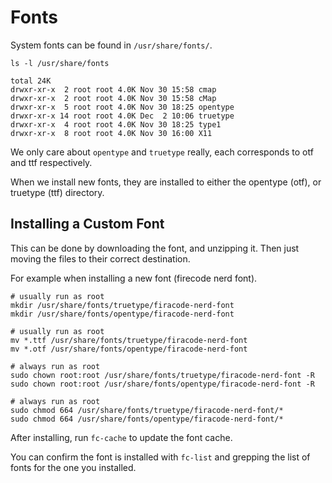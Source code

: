 # Fonts

System fonts can be found in `/usr/share/fonts/`.

```none
ls -l /usr/share/fonts
```

```output
total 24K
drwxr-xr-x  2 root root 4.0K Nov 30 15:58 cmap
drwxr-xr-x  2 root root 4.0K Nov 30 15:58 cMap
drwxr-xr-x  5 root root 4.0K Nov 30 18:25 opentype
drwxr-xr-x 14 root root 4.0K Dec  2 10:06 truetype
drwxr-xr-x  4 root root 4.0K Nov 30 18:25 type1
drwxr-xr-x  8 root root 4.0K Nov 30 16:00 X11
```

We only care about `opentype` and `truetype` really, each corresponds to otf and ttf respectively.

When we install new fonts, they are installed to either the opentype (otf), or truetype (ttf) directory.

## Installing a Custom Font

This can be done by downloading the font, and unzipping it. Then just moving the files to their correct destination.

For example when installing a new font (firecode nerd font).

```none
# usually run as root
mkdir /usr/share/fonts/truetype/firacode-nerd-font
mkdir /usr/share/fonts/opentype/firacode-nerd-font

# usually run as root
mv *.ttf /usr/share/fonts/truetype/firacode-nerd-font
mv *.otf /usr/share/fonts/opentype/firacode-nerd-font

# always run as root
sudo chown root:root /usr/share/fonts/truetype/firacode-nerd-font -R
sudo chown root:root /usr/share/fonts/opentype/firacode-nerd-font -R

# always run as root
sudo chmod 664 /usr/share/fonts/truetype/firacode-nerd-font/*
sudo chmod 664 /usr/share/fonts/opentype/firacode-nerd-font/*
```

After installing, run `fc-cache` to update the font cache.

You can confirm the font is installed with `fc-list` and grepping the list of fonts for the one you installed.

